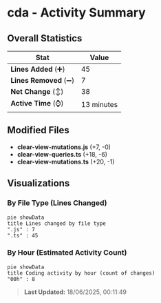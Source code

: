 # cda - Activity Summary 

## Overall Statistics

| Stat                   | Value                                                             |
| ---------------------- | ----------------------------------------------------------------- |
| **Lines Added** (➕)   | 45                                          |
| **Lines Removed** (➖) | 7                                        |
| **Net Change** (↕)    | 38                |
| **Active Time** (⌚)   | 13 minutes |


## Modified Files
- **clear-view-mutations.js** (+7, -0)
- **clear-view-queries.ts** (+18, -6)
- **clear-view-mutations.ts** (+20, -1)

## Visualizations

### By File Type (Lines Changed)

```mermaid
pie showData
title Lines changed by file type
".js" : 7
".ts" : 45
```

### By Hour (Estimated Activity Count)

```mermaid
pie showData
title Coding activity by hour (count of changes)
"00h" : 8
```


> **Last Updated:** 18/06/2025, 00:11:49
